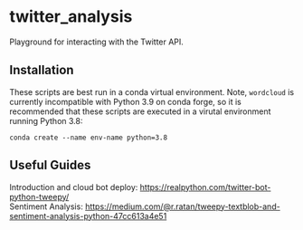 # twitter_analysis
Playground for interacting with the Twitter API.

## Installation

These scripts are best run in a conda virtual environment. Note, `wordcloud` is currently incompatible with Python 3.9 on conda forge, so it is recommended that these scripts are executed in a virutal environment running Python 3.8:

```
conda create --name env-name python=3.8
```

## Useful Guides

Introduction and cloud bot deploy: https://realpython.com/twitter-bot-python-tweepy/  
Sentiment Analysis: https://medium.com/@r.ratan/tweepy-textblob-and-sentiment-analysis-python-47cc613a4e51

